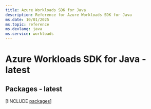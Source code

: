 ```yaml
---
title: Azure Workloads SDK for Java
description: Reference for Azure Workloads SDK for Java
ms.date: 10/01/2025
ms.topic: reference
ms.devlang: java
ms.service: workloads
---
```

# Azure Workloads SDK for Java - latest
## Packages - latest
[!INCLUDE [packages](workloads-index.md)]